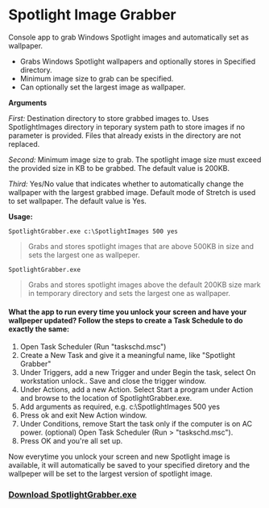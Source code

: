 # Spotlight Image Grabber

Console app to grab Windows Spotlight images and automatically set as wallpaper.

- Grabs Windows Spotlight wallpapers and optionally stores in Specified directory.
- Minimum image size to grab can be specified.
- Can optionally set the largest image as wallpaper.

<b>Arguments</b>

*First:* Destination directory to store grabbed images to. Uses SpotlightImages directory in teporary system path to store images if no parameter is provided. Files that already exists in the directory are not replaced.

*Second:* Minimum image size to grab. The spotlight image size must exceed the provided size in KB to be grabbed. The default value is 200KB.

*Third:* Yes/No value that indicates whether to automatically change the wallpaper with the largest grabbed image. Default mode of Stretch is used to set wallpaper. The default value is Yes.

<b>Usage:</b>
```
SpotlightGrabber.exe c:\SpotlightImages 500 yes
```
>Grabs and stores spotlight images that are above 500KB in size and sets the largest one as wallpeper.



```
SpotlightGrabber.exe
```
>Grabs and stores spotlight images above the default 200KB size mark in temporary directory and sets the largest one as wallpaper.


#### What the app to run every time you unlock your screen and have your wallpeper updated? Follow the steps to create a Task Schedule to do exactly the same:
1. Open Task Scheduler (Run "taskschd.msc")
2. Create a New Task and give it a meaningful name, like "Spotlight Grabber"
3. Under Triggers, add a new Trigger and under Begin the task, select On workstation unlock.. Save and close the trigger window.
4. Under Actions, add a new Action. Select Start a program under Action and browse to the location of SpotlightGrabber.exe.
5. Add arguments as required, e.g. c:\SpotlightImages 500 yes
6. Press ok and exit New Action window.
7. Under Conditions, remove Start the task only if the computer is on AC power. (optional)
Open Task Scheduler (Run > "taskschd.msc").
8. Press OK and you're all set up.

Now everytime you unlock your screen and new Spotlight image is available, it will automatically be saved to your specified diretory and the wallpeper will be set to the largest version of spotlight image.


### <a href="https://github.com/chaosifier/SpotlightGrabber/raw/master/SpotlightGrabber/bin/Release/SpotlightGrabber.exe">Download SpotlightGrabber.exe</a>
